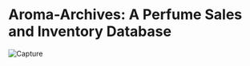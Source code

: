 ﻿# Aroma-Archives: A Perfume Sales and Inventory Database
![Capture](https://github.com/Hinal-Srivastava/Aroma-Archives/assets/28009493/c19e6493-4afc-4692-b1a2-9ac902458b04)
